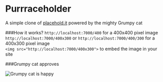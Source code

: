 Purrraceholder
=============

A simple clone of [placehold.it](http://placehold.it) powered by the mighty Grumpy cat

###How it works?
`http://localhost:7000/400` for a 400x400 pixel image  
`http://localhost:7000/400x300` or `http://localhost:7000/400/300` for a 400x300 pixel image    
`<img src="http://localhost:7000/400x300">` to embed the image in your site

###Grumpy cat approves

![Grumpy cat is happy](https://raw.github.com/wstucco/purrraceholder/master/assets/images/grumpy.jpg)

